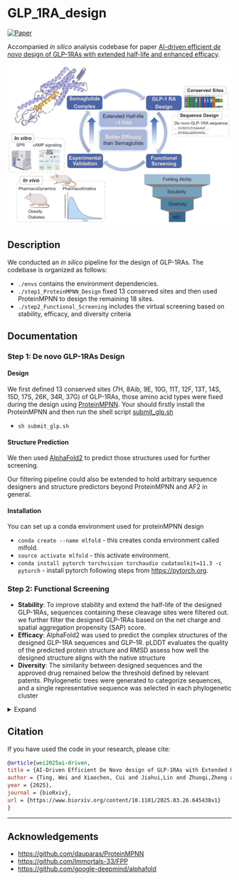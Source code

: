 # GLP_1RA_design
[![Paper](https://img.shields.io/badge/paper-biorxiv.2025.03.26.645438-F0A145)](https://www.biorxiv.org/content/10.1101/2025.03.26.645438v1)



Accompanied _in silico_ analysis codebase for paper [AI-driven efficient *de novo* design of GLP-1RAs with extended half-life and enhanced efficacy](https://www.biorxiv.org/content/10.1101/2025.03.26.645438v1). 

![image](assets/main_fig.jpg)

## Description

We conducted an *in silico* pipeline for the design of GLP-1RAs. The codebase is organized as follows:

* `./envs` contains the environment dependencies.
* `./step1_ProteinMPNN_Design` fixed 13 conserved sites and then used ProteinMPNN to design the remaining 18 sites.
* `./step2_Functional_Screening` includes the virtual screening based on stability, efficacy, and diversity criteria



## Documentation

### Step 1:  De novo GLP-1RAs Design
#### Design
We first defined 13 conserved sites (7H, 8Aib, 9E, 10G, 11T, 12F, 13T, 14S, 15D, 17S, 26K, 34R, 37G) of GLP-1RAs, those amino acid types were fixed during the design using [ProteinMPNN](https://github.com/dauparas/ProteinMPNN.git). Your should firstly install the ProteinMPNN and then run the shell script [submit_glp.sh](https://github.com/Immortals-33/GLP_1RA_design/blob/main/step1_ProteinMPNN_Design/submit_glp.sh) 
* `sh submit_glp.sh`
  
#### Structure Prediction
We then used [AlphaFold2](https://github.com/google-deepmind/alphafold) to predict those structures used for further screening. 

Our filtering pipeline could also be extended to hold arbitrary sequence designers and structure predictors beyond ProteinMPNN and AF2 in general.

#### Installation
You can set up a conda environment used for proteinMPNN design
* `conda create --name mlfold` - this creates conda environment called mlfold.
* `source activate mlfold` - this activate environment.
* `conda install pytorch torchvision torchaudio cudatoolkit=11.3 -c pytorch` - install pytorch following steps from https://pytorch.org.

### Step 2: Functional Screening

* __Stability__: To improve stability and extend the half-life of the designed GLP-1RAs, sequences containing these cleavage sites were filtered out. we further filter the designed GLP-1RAs based on the net charge and spatial aggregation propensity (SAP) score.
* __Efficacy__: AlphaFold2 was used to predict the complex structures of the designed GLP-1RA sequences and GLP-1R. pLDDT evaluates the quality of the predicted protein structure and RMSD assess how well the designed structure aligns with the native structure
* __Diversity__: The similarity between designed sequences and the approved drug remained below the threshold defined by relevant patents.  Phylogenetic trees were generated to categorize sequences, and a single representative sequence was selected in each phylogenetic cluster

<details>
    <summary>Expand</summary>

#### Motif-RMSD and pLDDT

When calculating the motif-RMSD using the [motif_rmsd_plddt.py](https://github.com/Immortals-33/GLP_1RA_design/blob/main/step2_Functional_Screening/motif_rmsd_plddt.py) you should prepare the following information:

* `DESIGN_PATH` is the path storing your designed PDBs. Suppose you have $N$ designed proteins, you should assign an ID for each design like `{protein_name}_1,`, `{protein_name}_2`, ..., `{protein_name}_$N$` with the name of protein and the ID separated by `_` .  
* `REFERENCE_PDB` is the reference protein you used to calcualte the motif-RMSD with. 
* `DESIGN_MOTIF` is a `.txt` file containing the corresponding motifs to be calculated. Each protein takes a line, where the **ID ** and motif number is separated by a **tab character** by default.
* `REFERENCE_MOTIF` is the `.txt` file containing the information of reference motif following the logic aforementioned. 

By then you can use the script to filter the designed proteins. For example, the following command aims to filter the proteins whose pLDDT > 80 and motif-RMSD compared with the native ones < 1.0 Å:
```
python motif_rmsd_plddt.py \
-d /dssg/home/acct-clschf/clschf/weiting/GLP/AF2/output \
-r 7ki0_new.pdb \
--motif_d motif.txt \
--motif_r motif_com.txt \
--root-path /dssg/home/acct-clschf/clschf/weiting/GLP/filter/AF2_rmsd_plddt \
--rmsd 2.0
```

#### SAP (Spatial Aggregation Propensity)  

Since calculating SAP depends on [PyRosetta](https://www.pyrosetta.org/), we recommend using a separate conda environment:

```
conda env create -f envs/pyrosetta.yml
source activate PyRosetta
```

You can then use the following command and [sap.py](https://github.com/Immortals-33/GLP_1RA_design/blob/main/step2_Functional_Screening/sap.py) to filter designed proteins either based on the comparison with reference PDB or a specific value:

```
# This will keep the designed proteins with SAP scores lower than the native
python sap.py \
       -d DESIGN_PATH
       -r REFERENCE_PDB
       
# This will keep the designed proteins with SAP scores < 20
python sap.py \
       -d DESIGN_PATH
       --sap 20.0
```
</details>

## Citation

If you have used the code in your research, please cite:

```bibtex
@article{wei2025ai-driven,
title = {AI-Driven Efficient De Novo design of GLP-1RAs with Extended Half-Life and Enhanced Efficacy},
author = {Ting, Wei and Xiaochen, Cui and Jiahui,Lin and Zhuoqi,Zheng and Taiying, Cui and Liu, Cheng and Xiaoqian, Lin and Junjie, Zhu and Xuyang,Ran and Xiaokun,Hong and Zhangsheng, Yu and Haifeng, Chen},
year = {2025},
journal = {bioRxiv},
url = {https://www.biorxiv.org/content/10.1101/2025.03.26.645438v1}
}
```

***

## Acknowledgements
* https://github.com/dauparas/ProteinMPNN
* https://github.com/Immortals-33/FPP
* https://github.com/google-deepmind/alphafold

